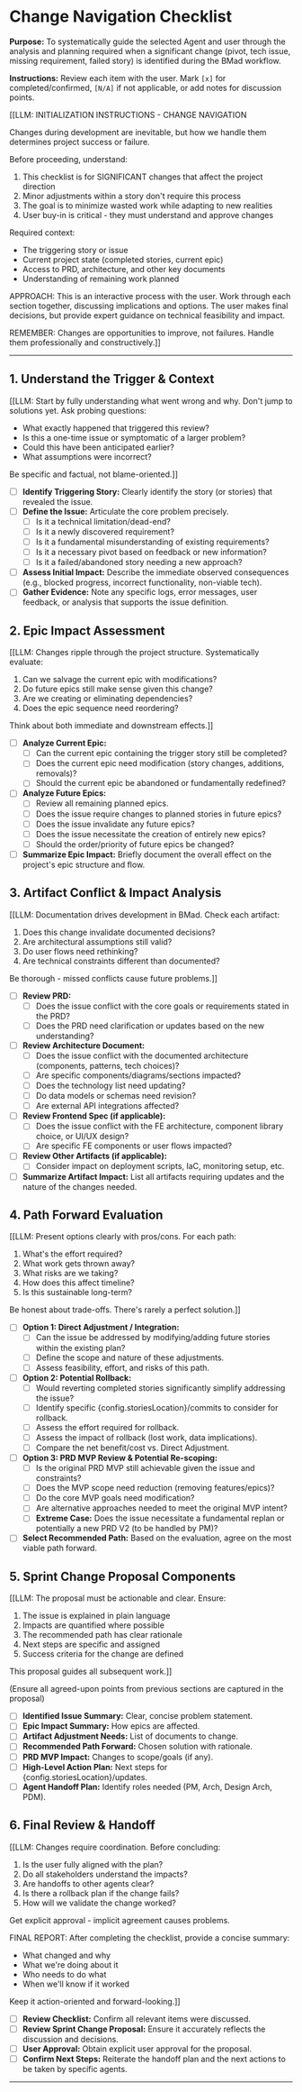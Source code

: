 <!-- Powered by BMAD™ Core -->

# Change Navigation Checklist

**Purpose:** To systematically guide the selected Agent and user through the analysis and planning required when a significant change (pivot, tech issue, missing requirement, failed story) is identified during the BMad workflow.

**Instructions:** Review each item with the user. Mark `[x]` for completed/confirmed, `[N/A]` if not applicable, or add notes for discussion points.

[[LLM: INITIALIZATION INSTRUCTIONS - CHANGE NAVIGATION

Changes during development are inevitable, but how we handle them determines project success or failure.

Before proceeding, understand:

1. This checklist is for SIGNIFICANT changes that affect the project direction
2. Minor adjustments within a story don't require this process
3. The goal is to minimize wasted work while adapting to new realities
4. User buy-in is critical - they must understand and approve changes

Required context:

-  The triggering story or issue
-  Current project state (completed stories, current epic)
-  Access to PRD, architecture, and other key documents
-  Understanding of remaining work planned

APPROACH:
This is an interactive process with the user. Work through each section together, discussing implications and options. The user makes final decisions, but provide expert guidance on technical feasibility and impact.

REMEMBER: Changes are opportunities to improve, not failures. Handle them professionally and constructively.]]

---

## 1. Understand the Trigger & Context

[[LLM: Start by fully understanding what went wrong and why. Don't jump to solutions yet. Ask probing questions:

-  What exactly happened that triggered this review?
-  Is this a one-time issue or symptomatic of a larger problem?
-  Could this have been anticipated earlier?
-  What assumptions were incorrect?

Be specific and factual, not blame-oriented.]]

-  [ ] **Identify Triggering Story:** Clearly identify the story (or stories) that revealed the issue.
-  [ ] **Define the Issue:** Articulate the core problem precisely.
   -  [ ] Is it a technical limitation/dead-end?
   -  [ ] Is it a newly discovered requirement?
   -  [ ] Is it a fundamental misunderstanding of existing requirements?
   -  [ ] Is it a necessary pivot based on feedback or new information?
   -  [ ] Is it a failed/abandoned story needing a new approach?
-  [ ] **Assess Initial Impact:** Describe the immediate observed consequences (e.g., blocked progress, incorrect functionality, non-viable tech).
-  [ ] **Gather Evidence:** Note any specific logs, error messages, user feedback, or analysis that supports the issue definition.

## 2. Epic Impact Assessment

[[LLM: Changes ripple through the project structure. Systematically evaluate:

1. Can we salvage the current epic with modifications?
2. Do future epics still make sense given this change?
3. Are we creating or eliminating dependencies?
4. Does the epic sequence need reordering?

Think about both immediate and downstream effects.]]

-  [ ] **Analyze Current Epic:**
   -  [ ] Can the current epic containing the trigger story still be completed?
   -  [ ] Does the current epic need modification (story changes, additions, removals)?
   -  [ ] Should the current epic be abandoned or fundamentally redefined?
-  [ ] **Analyze Future Epics:**
   -  [ ] Review all remaining planned epics.
   -  [ ] Does the issue require changes to planned stories in future epics?
   -  [ ] Does the issue invalidate any future epics?
   -  [ ] Does the issue necessitate the creation of entirely new epics?
   -  [ ] Should the order/priority of future epics be changed?
-  [ ] **Summarize Epic Impact:** Briefly document the overall effect on the project's epic structure and flow.

## 3. Artifact Conflict & Impact Analysis

[[LLM: Documentation drives development in BMad. Check each artifact:

1. Does this change invalidate documented decisions?
2. Are architectural assumptions still valid?
3. Do user flows need rethinking?
4. Are technical constraints different than documented?

Be thorough - missed conflicts cause future problems.]]

-  [ ] **Review PRD:**
   -  [ ] Does the issue conflict with the core goals or requirements stated in the PRD?
   -  [ ] Does the PRD need clarification or updates based on the new understanding?
-  [ ] **Review Architecture Document:**
   -  [ ] Does the issue conflict with the documented architecture (components, patterns, tech choices)?
   -  [ ] Are specific components/diagrams/sections impacted?
   -  [ ] Does the technology list need updating?
   -  [ ] Do data models or schemas need revision?
   -  [ ] Are external API integrations affected?
-  [ ] **Review Frontend Spec (if applicable):**
   -  [ ] Does the issue conflict with the FE architecture, component library choice, or UI/UX design?
   -  [ ] Are specific FE components or user flows impacted?
-  [ ] **Review Other Artifacts (if applicable):**
   -  [ ] Consider impact on deployment scripts, IaC, monitoring setup, etc.
-  [ ] **Summarize Artifact Impact:** List all artifacts requiring updates and the nature of the changes needed.

## 4. Path Forward Evaluation

[[LLM: Present options clearly with pros/cons. For each path:

1. What's the effort required?
2. What work gets thrown away?
3. What risks are we taking?
4. How does this affect timeline?
5. Is this sustainable long-term?

Be honest about trade-offs. There's rarely a perfect solution.]]

-  [ ] **Option 1: Direct Adjustment / Integration:**
   -  [ ] Can the issue be addressed by modifying/adding future stories within the existing plan?
   -  [ ] Define the scope and nature of these adjustments.
   -  [ ] Assess feasibility, effort, and risks of this path.
-  [ ] **Option 2: Potential Rollback:**
   -  [ ] Would reverting completed stories significantly simplify addressing the issue?
   -  [ ] Identify specific {config.storiesLocation}/commits to consider for rollback.
   -  [ ] Assess the effort required for rollback.
   -  [ ] Assess the impact of rollback (lost work, data implications).
   -  [ ] Compare the net benefit/cost vs. Direct Adjustment.
-  [ ] **Option 3: PRD MVP Review & Potential Re-scoping:**
   -  [ ] Is the original PRD MVP still achievable given the issue and constraints?
   -  [ ] Does the MVP scope need reduction (removing features/epics)?
   -  [ ] Do the core MVP goals need modification?
   -  [ ] Are alternative approaches needed to meet the original MVP intent?
   -  [ ] **Extreme Case:** Does the issue necessitate a fundamental replan or potentially a new PRD V2 (to be handled by PM)?
-  [ ] **Select Recommended Path:** Based on the evaluation, agree on the most viable path forward.

## 5. Sprint Change Proposal Components

[[LLM: The proposal must be actionable and clear. Ensure:

1. The issue is explained in plain language
2. Impacts are quantified where possible
3. The recommended path has clear rationale
4. Next steps are specific and assigned
5. Success criteria for the change are defined

This proposal guides all subsequent work.]]

(Ensure all agreed-upon points from previous sections are captured in the proposal)

-  [ ] **Identified Issue Summary:** Clear, concise problem statement.
-  [ ] **Epic Impact Summary:** How epics are affected.
-  [ ] **Artifact Adjustment Needs:** List of documents to change.
-  [ ] **Recommended Path Forward:** Chosen solution with rationale.
-  [ ] **PRD MVP Impact:** Changes to scope/goals (if any).
-  [ ] **High-Level Action Plan:** Next steps for {config.storiesLocation}/updates.
-  [ ] **Agent Handoff Plan:** Identify roles needed (PM, Arch, Design Arch, PDM).

## 6. Final Review & Handoff

[[LLM: Changes require coordination. Before concluding:

1. Is the user fully aligned with the plan?
2. Do all stakeholders understand the impacts?
3. Are handoffs to other agents clear?
4. Is there a rollback plan if the change fails?
5. How will we validate the change worked?

Get explicit approval - implicit agreement causes problems.

FINAL REPORT:
After completing the checklist, provide a concise summary:

-  What changed and why
-  What we're doing about it
-  Who needs to do what
-  When we'll know if it worked

Keep it action-oriented and forward-looking.]]

-  [ ] **Review Checklist:** Confirm all relevant items were discussed.
-  [ ] **Review Sprint Change Proposal:** Ensure it accurately reflects the discussion and decisions.
-  [ ] **User Approval:** Obtain explicit user approval for the proposal.
-  [ ] **Confirm Next Steps:** Reiterate the handoff plan and the next actions to be taken by specific agents.

---
